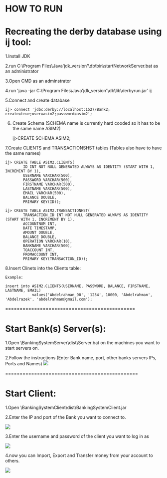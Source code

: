 # HOW TO RUN

Recreating the derby database using ij tool:
==========================================
1.Install JDK

2.run C:\Program Files\Java\'jdk_version'\db\bin\startNetworkServer.bat as an administrator

3.Open CMD as an adminstrator

4.run 'java -jar C:\Program Files\Java\'jdk_version'\db\lib\derbyrun.jar' ij

5.Connect and create database

	ij> connect 'jdbc:derby://localhost:1527/Bank2; create=true;user=asim2;password=asim2';

6. Create Schema (SCHEMA name is currently hard cooded so it has to be the same name ASIM2)

	ij>CREATE SCHEMA ASIM2;

7.Create CLIENTS and TRANSACTIONSHST tables (Tables also have to have the same names)

	ij> CREATE TABLE ASIM2.CLIENTS(
			ID INT NOT NULL GENERATED ALWAYS AS IDENTITY (START WITH 1, INCREMENT BY 1), 
			USERNAME VARCHAR(500), 
			PASSWORD VARCHAR(500), 
			FIRSTNAME VARCHAR(500), 
			LASTNAME VARCHAR(500), 
			EMAIL VARCHAR(500), 
			BALANCE DOUBLE, 
			PRIMARY KEY(ID));

	ij> CREATE TABLE ASIM2.TRANSACTIONHST(
			TRANSACTION_ID INT NOT NULL GENERATED ALWAYS AS IDENTITY (START WITH 1, INCREMENT BY 1),
			ACCOUNTNUM INT,
			DATE TIMESTAMP,
			AMOUNT DOUBLE, 
			BALANCE DOUBLE, 
			OPERATION VARCHAR(10), 
			BANKNAME VARCHAR(500), 
			TOACCOUNT INT, 
			FROMACCOUNT INT,
			PRIMARY KEY(TRANSACTION_ID));

 8.Insert Clinets into the Clients table:

	Example:

	insert into ASIM2.CLIENTS(USERNAME, PASSWORD, BALANCE, FIRSTNAME, LASTNAME, EMAIL) 
				values('Abdelrahman_90', '1234', 10000, 'Abdelrahman', 'Abdelrazek', 'abdelrahman@gmail.com');


=============================================

Start Bank(s) Server(s):
=======================

1.Open \BankingSystemServer\dist\Server.bat on the machines you want to start servers on.

2.Follow the instructions (Enter Bank name, port, other banks servers IPs, Ports and Names)
![](https://i.imgur.com/dGp2eOk.png)

==============================================

Start Client:
=============

1.Open \BankingSystemClient\dist\BankingSystemClient.jar

2.Enter the IP and port of the Bank you want to connect to.

![](https://i.imgur.com/zcP1CLc.png)

3.Enter the username and password of the client you want to log in as

![](https://i.imgur.com/iTxixBA.png)

4.now you can Import, Export and Transfer money from your account to others.

![](https://i.imgur.com/EmwXfha.png)
